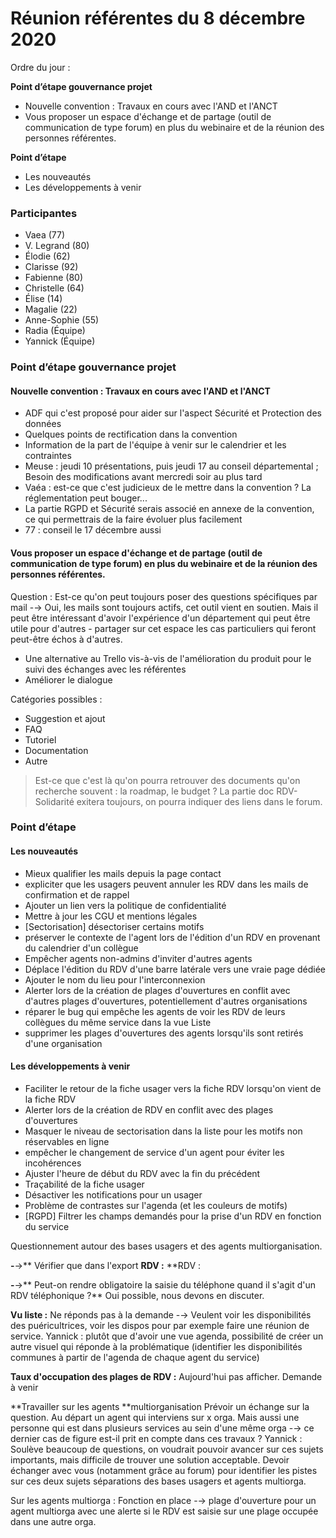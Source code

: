 # Réunion référentes du 8 décembre 2020

Ordre du jour :

**Point d’étape gouvernance projet**

* Nouvelle convention : Travaux en cours avec l'AND et l'ANCT
* Vous proposer un espace d'échange et de partage (outil de communication de type forum) en plus du webinaire et de la réunion des personnes référentes.&#x20;

**Point d’étape**

* Les nouveautés
* Les développements à venir

### Participantes

* Vaea (77)&#x20;
* V. Legrand (80)
* Élodie (62)
* Clarisse (92)
* Fabienne (80)
* Christelle (64)
* Élise (14)
* Magalie (22)
* Anne-Sophie (55)
* Radia (Équipe)
* Yannick (Équipe)

### Point d’étape gouvernance projet

#### Nouvelle convention : Travaux en cours avec l'AND et l'ANCT

* ADF qui c'est proposé pour aider sur l'aspect Sécurité et Protection des données
* Quelques points de rectification dans la convention
* Information de la part de l'équipe à venir sur le calendrier et les contraintes
* Meuse : jeudi 10 présentations, puis jeudi 17 au conseil départemental ; Besoin des modifications avant mercredi soir au plus tard
* Vaéa : est-ce que c'est judicieux de le mettre dans la convention ? La réglementation peut bouger...
* La partie RGPD et Sécurité serais associé en annexe de la convention, ce qui permettrais de la faire évoluer plus facilement
* 77 : conseil le 17 décembre aussi

#### Vous proposer un espace d'échange et de partage (outil de communication de type forum) en plus du webinaire et de la réunion des personnes référentes.

Question : Est-ce qu'on peut toujours poser des questions spécifiques par mail -→ Oui, les mails sont toujours actifs, cet outil vient en soutien. Mais il peut être intéressant d'avoir l'expérience d'un département qui peut être utile pour d'autres - partager sur cet espace les cas particuliers qui feront peut-être échos à d'autres.

* Une alternative au Trello vis-à-vis de l'amélioration du produit pour le suivi des échanges avec les référentes
* Améliorer le dialogue

Catégories possibles :

* Suggestion et ajout
* FAQ
* Tutoriel
* Documentation
* Autre

> Est-ce que c'est là qu'on pourra retrouver des documents qu'on recherche souvent : la roadmap, le budget ? La partie doc RDV-Solidarité exitera toujours, on pourra indiquer des liens dans le forum.

### Point d’étape

#### Les nouveautés

* Mieux qualifier les mails depuis la page contact​
* expliciter que les usagers peuvent annuler les RDV dans les mails de confirmation et de rappel​
* Ajouter un lien vers la politique de confidentialité​
* Mettre à jour les CGU et mentions légales​
* \[Sectorisation] désectoriser certains motifs​
* préserver le contexte de l'agent lors de l'édition d'un RDV en provenant du calendrier d'un collègue​
* Empêcher agents non-admins d'inviter d'autres agents​
* Déplace l'édition du RDV d'une barre latérale vers une vraie page dédiée​
* Ajouter le nom du lieu pour l'interconnexion
* Alerter lors de la création de plages d'ouvertures en conflit avec d'autres plages d'ouvertures, potentiellement d'autres organisations
* réparer le bug qui empêche les agents de voir les RDV de leurs collègues du même service dans la vue Liste
* supprimer les plages d'ouvertures des agents lorsqu'ils sont retirés d'une organisation​

#### Les développements à venir

* Faciliter le retour de la fiche usager vers la fiche RDV lorsqu'on vient de la fiche RDV
* Alerter lors de la création de RDV en conflit avec des plages d'ouvertures
* Masquer le niveau de sectorisation dans la liste pour les motifs non réservables en ligne
* empêcher le changement de service d'un agent pour éviter les incohérences
* Ajuster l'heure de début du RDV avec la fin du précédent
* Traçabilité de la fiche usager
* Désactiver les notifications pour un usager
* Problème de contrastes sur l'agenda (et les couleurs de motifs)
* \[RGPD] Filtrer les champs demandés pour la prise d'un RDV en fonction du service

Questionnement autour des bases usagers et des agents multiorganisation.

**-**→** Vérifier que dans l'export **RDV :** **RDV :

**-**→** Peut-on rendre obligatoire la saisie du téléphone quand il s'agit d'un RDV téléphonique ?** Oui possible, nous devons en discuter.

**Vu liste :** Ne réponds pas à la demande -→ Veulent voir les disponibilités des puéricultrices, voir les dispos pour par exemple faire une réunion de service. Yannick : plutôt que d'avoir une vue agenda, possibilité de créer un autre visuel qui réponde à la problématique (identifier les disponibilités communes à partir de l'agenda de chaque agent du service)

**Taux d'occupation des plages de RDV :** Aujourd'hui pas afficher. Demande à venir

**Travailler sur les agents **multiorganisation Prévoir un échange sur la question. Au départ un agent qui interviens sur x orga. Mais aussi une personne qui est dans plusieurs services au sein d'une même orga -→ ce dernier cas de figure est-il prit en compte dans ces travaux ? Yannick : Soulève beaucoup de questions, on voudrait pouvoir avancer sur ces sujets importants, mais difficile de trouver une solution acceptable. Devoir échanger avec vous (notamment grâce au forum) pour identifier les pistes sur ces deux sujets séparations des bases usagers et agents multiorga.

Sur les agents multiorga : Fonction en place -→ plage d'ouverture pour un agent multiorga avec une alerte si le RDV est saisie sur une plage occupée dans une autre orga.
